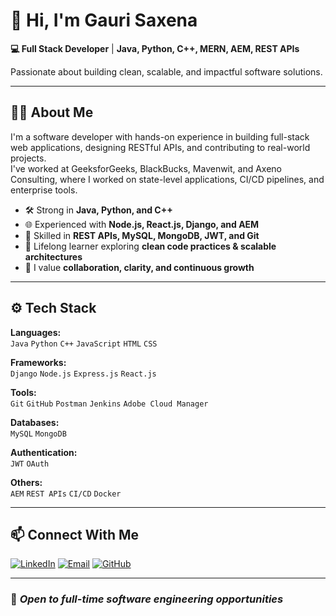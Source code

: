 # 👋 Hi, I'm Gauri Saxena

**💻 Full Stack Developer** | **Java, Python, C++, MERN, AEM, REST APIs**  

Passionate about building clean, scalable, and impactful software solutions.

---

## 🧑‍💼 About Me

I'm a software developer with hands-on experience in building full-stack web applications, designing RESTful APIs, and contributing to real-world projects.  
I've worked at GeeksforGeeks, BlackBucks, Mavenwit, and Axeno Consulting, where I worked on state-level applications, CI/CD pipelines, and enterprise tools.

- 🛠️ Strong in **Java, Python, and C++**
- 🌐 Experienced with **Node.js, React.js, Django, and AEM**
- 🧩 Skilled in **REST APIs, MySQL, MongoDB, JWT, and Git**
- 🧠 Lifelong learner exploring **clean code practices & scalable architectures**
- 🤝 I value **collaboration, clarity, and continuous growth**

---

## ⚙️ Tech Stack

**Languages:**  
`Java` `Python` `C++` `JavaScript` `HTML` `CSS` 

**Frameworks:**  
`Django` `Node.js` `Express.js` `React.js` 

**Tools:**  
`Git` `GitHub` `Postman` `Jenkins` `Adobe Cloud Manager`

**Databases:**  
`MySQL` `MongoDB`

**Authentication:**  
`JWT` `OAuth`

**Others:**  
`AEM` `REST APIs` `CI/CD` `Docker `

---

## 📫 Connect With Me

[![LinkedIn](https://img.shields.io/badge/LinkedIn-blue?logo=linkedin)](https://www.linkedin.com/in/gaurisaxena02/)
[![Email](https://img.shields.io/badge/Email-blue?logo=gmail)](mailto:gaurisaxena7379@gmail.com)
[![GitHub](https://img.shields.io/badge/GitHub-blue?logo=github)](https://github.com/gauri02saxena)


---

### 🚀 *Open to full-time software engineering opportunities*
